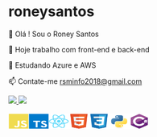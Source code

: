 # roneysantos
👋 Olá  ! Sou o Roney Santos

🔭 Hoje trabalho com front-end e back-end

🌱 Estudando  Azure e AWS

📫 Contate-me rsminfo2018@gmail.com

<div align="left">
  <a href="https://github.com/roneymacedo">
  <img height="180em" src="https://github-readme-stats.vercel.app/api?username=roneymacedo&show_icons=true&theme=dracula&include_all_commits=true&count_private=true"/>
  <img height="180em" src="https://github-readme-stats.vercel.app/api/top-langs/?username=roneymacedo&layout=compact&langs_count=7&theme=dracula"/>
</div>
<div style="display: inline_block"><br>
  <img align="left" alt="Roney-Js" height="30" width="40" src="https://raw.githubusercontent.com/devicons/devicon/master/icons/javascript/javascript-plain.svg">
  <img align="left" alt="Roney-Ts" height="30" width="40" src="https://raw.githubusercontent.com/devicons/devicon/master/icons/typescript/typescript-plain.svg">
  <img align="left" alt="Roney-React" height="30" width="40" src="https://raw.githubusercontent.com/devicons/devicon/master/icons/react/react-original.svg">
  <img align="left" alt="Roney-HTML" height="30" width="40" src="https://raw.githubusercontent.com/devicons/devicon/master/icons/html5/html5-original.svg">
  <img align="left" alt="Roney-CSS" height="30" width="40" src="https://raw.githubusercontent.com/devicons/devicon/master/icons/css3/css3-original.svg">
  <img align="left" alt="Roney-Python" height="30" width="40" src="https://raw.githubusercontent.com/devicons/devicon/master/icons/python/python-original.svg">
  <img align="left" alt="Roney-Csharp" height="30" width="40" src="https://raw.githubusercontent.com/devicons/devicon/master/icons/csharp/csharp-original.svg">

 ##
